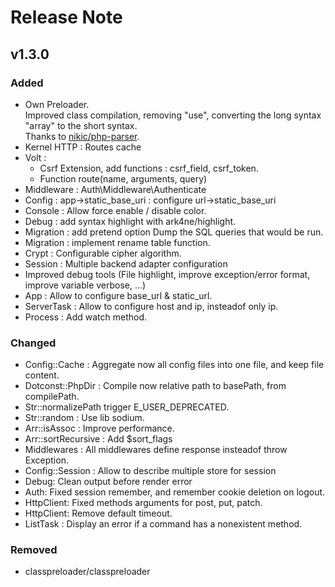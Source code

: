 # Release Note

## v1.3.0

### Added 
 - Own Preloader.  
 Improved class compilation, removing "use", converting the long syntax "array" to the short syntax.  
 Thanks to [nikic/php-parser](https://github.com/nikic/PHP-Parser).
 - Kernel HTTP : Routes cache
 - Volt :
    - Csrf Extension, add functions : csrf_field, csrf_token. 
    - Function route(name, arguments, query)
 - Middleware : Auth\Middleware\Authenticate
 - Config : app->static_base_uri : configure url->static_base_uri
 - Console : Allow force enable / disable color.
 - Debug : add syntax highlight with ark4ne/highlight.
 - Migration : add pretend option Dump the SQL queries that would be run.
 - Migration : implement rename table function.
 - Crypt : Configurable cipher algorithm.
 - Session : Multiple backend adapter configuration
 - Improved debug tools (File highlight, improve exception/error format, improve variable verbose, ...)
 - App : Allow to configure base_url & static_url.
 - ServerTask : Allow to configure host and ip, insteadof only ip.
 - Process : Add watch method.

### Changed 
 - Config::Cache : Aggregate now all config files into one file, and keep file content.
 - Dotconst::PhpDir : Compile now relative path to basePath, from compilePath.
 - Str::normalizePath trigger E_USER_DEPRECATED.
 - Str::random : Use lib sodium.
 - Arr::isAssoc : Improve performance.
 - Arr::sortRecursive : Add $sort_flags
 - Middlewares : All middlewares define response insteadof throw Exception.
 - Config::Session : Allow to describe multiple store for session
 - Debug: Clean output before render error
 - Auth: Fixed session remember, and remember cookie deletion on logout.
 - HttpClient: Fixed methods arguments for post, put, patch.
 - HttpClient: Remove default timeout.
 - ListTask : Display an error if a command has a nonexistent method.

### Removed
 - classpreloader/classpreloader